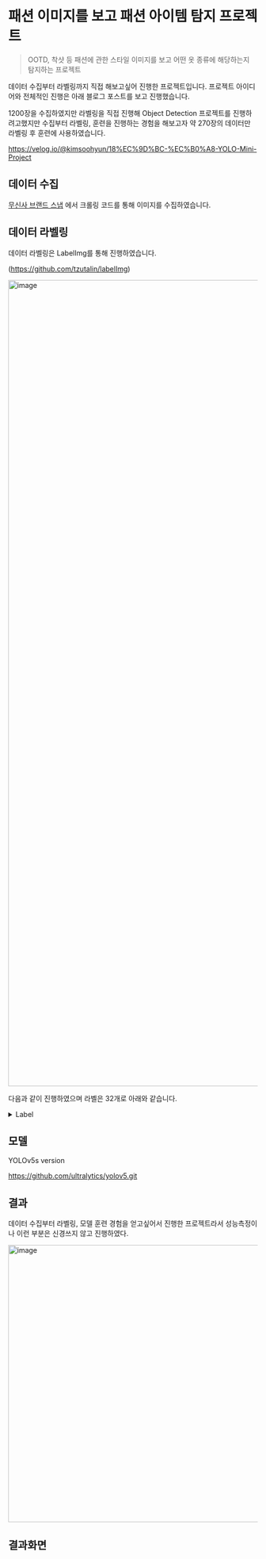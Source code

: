 # 패션 이미지를 보고 패션 아이템 탐지 프로젝트
> OOTD, 착샷 등 패션에 관한 스타일 이미지를 보고 어떤 옷 종류에 해당하는지 탐지하는 프로젝트 

데이터 수집부터 라벨링까지 직접 해보고싶어 진행한 프로젝트입니다.
프로젝트 아이디어와 전체적인 진행은 아래 블로그 포스트를 보고 진행했습니다.

1200장을 수집하였지만 라벨링을 직접 진행해 Object Detection 프로젝트를 진행하려고했지만 수집부터 라벨링, 훈련을 진행하는 경험을 해보고자 약 270장의 데이터만 라벨링 후 훈련에 사용하였습니다.

https://velog.io/@kimsoohyun/18%EC%9D%BC-%EC%B0%A8-YOLO-Mini-Project
## 데이터 수집

[무신사 브랜드 스냅](https://www.musinsa.com/mz/brandsnap) 에서 크롤링 코드를 통해 이미지를 수집하였습니다.



## 데이터 라벨링

데이터 라벨링은 LabelImg를 통해 진행하였습니다.

(https://github.com/tzutalin/labelImg)

<img width="1626" alt="image" src="https://github.com/leew0nseok/clothes-types-detection/assets/101381258/55224abd-cba9-47b6-a696-0cb163b9b54f">


다음과 같이 진행하였으며 라벨은 32개로 아래와 같습니다.

<details>
  <summary>Label</summary>
  <div markdown="1">
    <ul>
      <li>Beanie</li>
      <li>Buckethat</li>
      <li>Cap</li>
      <li>Hat</li>
      <li>Glasses</li>
      <li>Coat</li>
      <li>Bubble jacket</li>
      <li>Outer</li>
      <li>Jacket</li>
      <li>Shorts</li>
      <li>Skirt</li>
      <li>Croptop</li>
      <li>T-shirts</li>
      <li>Sweatshirt</li>
      <li>Shirt</li>
      <li>Vest</li>
      <li>Hoodie</li>
      <li>Top</li>
      <li>Jeans</li>
      <li>Training pants</li>
      <li>Pants</li>
      <li>Shoes</li>
      <li>Boots</li>
      <li>Sandal</li>
      <li>Muffler</li>
      <li>Tie</li>
      <li>Mask</li>
      <li>Headphone</li>
      <li>Accessories</li>
      <li>Handbag</li>
      <li>Backpack</li>
      <li>Bag</li>
    </ul>
  </div>
</details>


## 모델

YOLOv5s version

https://github.com/ultralytics/yolov5.git

## 결과

데이터 수집부터 라벨링, 모델 훈련 경험을 얻고싶어서 진행한 프로젝트라서 성능측정이나 이런 부분은 신경쓰지 않고 진행하였다. 

<img width="559" alt="image" src="https://github.com/leew0nseok/clothes-types-detection/assets/101381258/c3cd4a91-91eb-4d47-972d-1332515a9845">

## 결과화면
